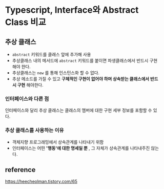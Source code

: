 # Typescript, Interface와 Abstract Class 비교



## 추상 클래스

-  `abstract` 키워드를 클래스 앞에 추가해 사용
- 추상클래스 내의 메서드에 `abstract` 키워드를 붙이면 파생클래스에서 반드시 구현해야 한다.
- 추상클래스는 `new` 를 통해 인스턴스화 할 수 없다.
- 추상 메소드를 가질 수 있고 **구체적인 구현이 없어야 하며 상속받는 클래스에서 반드시 구현** 해야한다.



### 인터페이스와 다른 점

인터페이스와 달리 추상 클래스는 클래스의 멤버에 대한 구현 세부 정보를 포함할 수 있다.



### 추상 클래스를 사용하는 이유

- 객체지향 프로그래밍에서 상속관계를 나타내기 위함
- 인터페이스는 어떤 **'행동'에 대한 명세일 뿐** , 그 자체가 상속관계를 나타내주진 않는다.





## reference

https://heecheolman.tistory.com/65

